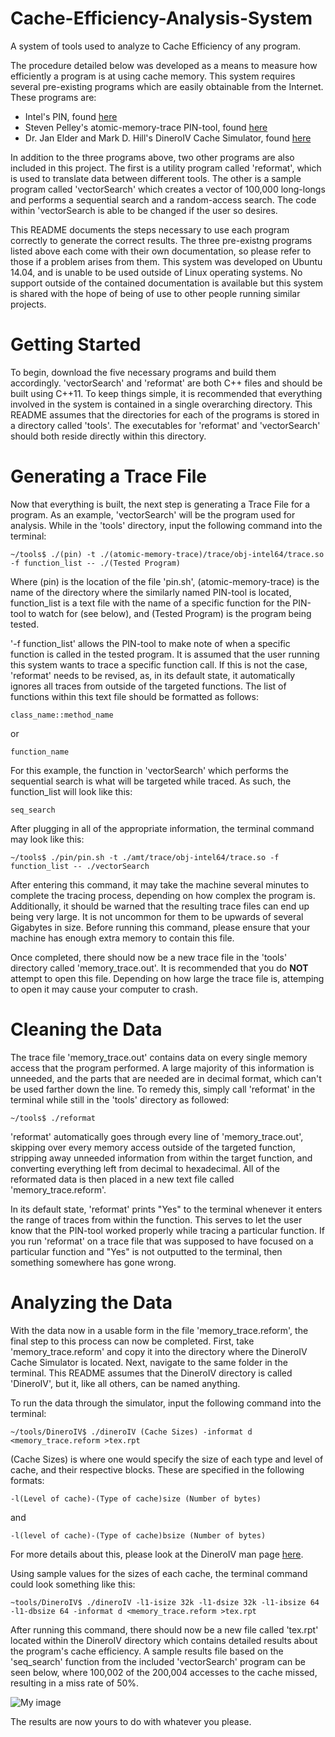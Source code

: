 # Cache-Efficiency-Analysis-System
A system of tools used to analyze to Cache Efficiency of any program.

The procedure detailed below was developed as a means to measure how efficiently a program is at using cache memory. This system requires several pre-existing programs which are easily obtainable from the Internet. These programs are:
- Intel's PIN, found [here](https://software.intel.com/en-us/articles/pintool-downloads)
- Steven Pelley's atomic-memory-trace PIN-tool, found [here](https://github.com/stevenpelley/atomic-memory-trace)
- Dr. Jan Elder and Mark D. Hill's DineroIV Cache Simulator, found [here](http://pages.cs.wisc.edu/~markhill/DineroIV/)

In addition to the three programs above, two other programs are also included in this project. The first is a utility program called 'reformat', which is used to translate data between different tools. The other is a sample program called 'vectorSearch' which creates a vector of 100,000 long-longs and performs a sequential search and a random-access search. The code within 'vectorSearch is able to be changed if the user so desires.

This README documents the steps necessary to use each program correctly to generate the correct results. The three pre-existng programs listed above each come with their own documentation, so please refer to those if a problem arises from them. This system was developed on Ubuntu 14.04, and is unable to be used outside of Linux operating systems. No support outside of the contained documentation is available but this system is shared with the hope of being of use to other people running similar projects.

# Getting Started
To begin, download the five necessary programs and build them accordingly. 'vectorSearch' and 'reformat' are both C++ files and should be built using C++11. To keep things simple, it is recommended that everything involved in the system is contained in a single overarching directory. This README assumes that the directories for each of the programs is stored in a directory called 'tools'. The executables for 'reformat' and 'vectorSearch' should both reside directly within this directory.

# Generating a Trace File
Now that everything is built, the next step is generating a Trace File for a program. As an example, 'vectorSearch' will be the program used for analysis. While in the 'tools' directory, input the following command into the terminal:
```
~/tools$ ./(pin) -t ./(atomic-memory-trace)/trace/obj-intel64/trace.so -f function_list -- ./(Tested Program)
```
Where (pin) is the location of the file 'pin.sh', (atomic-memory-trace) is the name of the directory where the similarly named PIN-tool is located, function_list is a text file with the name of a specific function for the PIN-tool to watch for (see below), and (Tested Program) is the program being tested.

'-f function_list' allows the PIN-tool to make note of when a specific function is called in the tested program. It is assumed that the user running this system wants to trace a specific function call. If this is not the case, 'reformat' needs to be revised, as, in its default state, it automatically ignores all traces from outside of the targeted functions. The list of functions within this text file should be formatted as follows:
```
class_name::method_name
```
or
```
function_name
```
For this example, the function in 'vectorSearch' which performs the sequential search is what will be targeted while traced. As such, the function_list will look like this:
```
seq_search
```
After plugging in all of the appropriate information, the terminal command may look like this:
```
~/tools$ ./pin/pin.sh -t ./amt/trace/obj-intel64/trace.so -f function_list -- ./vectorSearch
```
After entering this command, it may take the machine several minutes to complete the tracing process, depending on how complex the program is. Additionally, it should be warned that the resulting trace files can end up being very large. It is not uncommon for them to be upwards of several Gigabytes in size. Before running this command, please ensure that your machine has enough extra memory to contain this file.

Once completed, there should now be a new trace file in the 'tools' directory called 'memory_trace.out'. It is recommended that you do **NOT** attempt to open this file. Depending on how large the trace file is, attemping to open it may cause your computer to crash.

# Cleaning the Data
The trace file 'memory_trace.out' contains data on every single memory access that the program performed. A large majority of this information is unneeded, and the parts that are needed are in decimal format, which can't be used farther down the line. To remedy this, simply call 'reformat' in the terminal while still in the 'tools' directory as followed:
```
~/tools$ ./reformat
```
'reformat' automatically goes through every line of 'memory_trace.out', skipping over every memory access outside of the targeted function, stripping away unneeded information from within the target function, and converting everything left from decimal to hexadecimal. All of the reformated data is then placed in a new text file called 'memory_trace.reform'.

In its default state, 'reformat' prints "Yes" to the terminal whenever it enters the range of traces from within the function. This serves to let the user know that the PIN-tool worked properly while tracing a particular function. If you run 'reformat' on a trace file that was supposed to have focused on a particular function and "Yes" is not outputted to the terminal, then something somewhere has gone wrong.

# Analyzing the Data
With the data now in a usable form in the file 'memory_trace.reform', the final step to this process can now be completed. First, take 'memory_trace.reform' and copy it into the directory where the DineroIV Cache Simulator is located. Next, navigate to the same folder in the terminal. This README assumes that the DineroIV directory is called 'DineroIV', but it, like all others, can be named anything.

To run the data through the simulator, input the following command into the terminal:
```
~/tools/DineroIV$ ./dineroIV (Cache Sizes) -informat d <memory_trace.reform >tex.rpt
```
(Cache Sizes) is where one would specify the size of each type and level of cache, and their respective blocks. These are specified in the following formats:
```
-l(Level of cache)-(Type of cache)size (Number of bytes)
```
and
```
-l(level of cache)-(Type of cache)bsize (Number of bytes)
```
For more details about this, please look at the DineroIV man page [here](http://www.ece.mtu.edu/faculty/rmkieckh/cla/4173/DINERO/d4-man.pdf).

Using sample values for the sizes of each cache, the terminal command could look something like this:
```
~tools/DineroIV$ ./dineroIV -l1-isize 32k -l1-dsize 32k -l1-ibsize 64 -l1-dbsize 64 -informat d <memory_trace.reform >tex.rpt
```
After running this command, there should now be a new file called 'tex.rpt' located within the DineroIV directory which contains detailed results about the program's cache efficiency. A sample results file based on the 'seq_search' function from the included 'vectorSearch' program can be seen below, where 100,002 of the 200,004 accesses to the cache missed, resulting in a miss rate of 50%.

![My image](http://i.imgur.com/qFJEKXgh.png)

 The results are now yours to do with whatever you please.
